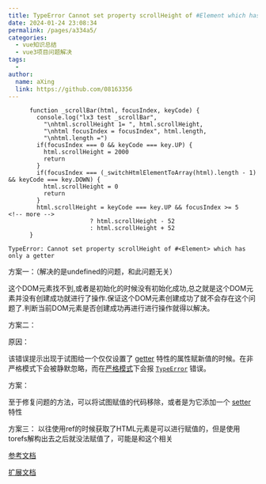 ```yaml
---
title: TypeError Cannot set property scrollHeight of #Element which has only a getter
date: 2024-01-24 23:08:34
permalink: /pages/a334a5/
categories:
  - vue知识总结
  - vue3项目问题解决
tags:
  - 
author: 
  name: aXing
  link: https://github.com/08163356
---
```


```
      function _scrollBar(html, focusIndex, keyCode) {
        console.log("lx3 test _scrollBar",
          "\nhtml.scrollHeight 1= ", html.scrollHeight,
          "\nhtml focusIndex = focusIndex", html.length,
          "\nhtml.length =")
        if(focusIndex === 0 && keyCode === key.UP) {
          html.scrollHeight = 2000
          return
        }
        if(focusIndex === (_switchHtmlElementToArray(html).length - 1) && keyCode === key.DOWN) {
          html.scrollHeight = 0
          return
        }
        html.scrollHeight = keyCode === key.UP && focusIndex >= 5
<!-- more -->
                       ? html.scrollHeight - 52
                       : html.scrollHeight + 52
      }
```



```
TypeError: Cannot set property scrollHeight of #<Element> which has only a getter
```

方案一：（解决的是undefined的问题，和此问题无关）

这个DOM元素找不到,或者是初始化的时候没有初始化成功,总之就是这个DOM元素并没有创建成功就进行了操作.保证这个DOM元素创建成功了就不会存在这个问题了.判断当前DOM元素是否创建成功再进行进行操作就得以解决。

方案二：

原因：

该错误提示出现于试图给一个仅仅设置了 [getter](https://developer.mozilla.org/en-US/docs/Web/JavaScript/Reference/Functions/get) 特性的属性赋新值的时候。在非严格模式下会被静默忽略，而在[严格模式](https://developer.mozilla.org/en-US/docs/Web/JavaScript/Reference/Strict_mode)下会报 [`TypeError`](https://developer.mozilla.org/zh-CN/docs/Web/JavaScript/Reference/Global_Objects/TypeError) 错误。

方案：

至于修复问题的方法，可以将试图赋值的代码移除，或者是为它添加一个 [setter](https://developer.mozilla.org/en-US/docs/Web/JavaScript/Reference/Functions/set) 特性

方案三：
以往使用ref的时候获取了HTML元素是可以进行赋值的，但是使用torefs解构出去之后就没法赋值了，可能是和这个相关

[参考文档](https://developer.mozilla.org/zh-CN/docs/Web/JavaScript/Reference/Errors/Getter_only)

[扩展文档](https://developer.mozilla.org/zh-CN/docs/Web/JavaScript/Reference/Global_Objects/Object/defineProperty)

